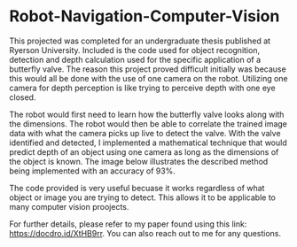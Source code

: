 # Robot-Navigation-Computer-Vision

This projected was completed for an undergraduate thesis published at Ryerson University. Included is the code used for object recognition, detection and depth calculation used for the specific application of a butterfly valve. The reason this project proved difficult initially was because this would all be done with the use of one camera on the robot. Utilizing one camera for depth perception is like trying to perceive depth with one eye closed. 

The robot would first need to learn how the butterfly valve looks along with the dimensions. The robot would then be able to correlate the trained image data with what the camera picks up live to detect the valve. With the valve identified and detected, I implemented a mathematical technique that would predict depth of an object using one camera as long as the dimensions of the object is known. The image below illustrates the described method being implemented with an accuracy of 93%.

The code provided is very useful becuase it works regardless of what object or image you are trying to detect. This allows it to be applicable to many computer vision proojects.

For further details, please refer to my paper found using this link: https://docdro.id/XtHB9rr. You can also reach out to me for any questions.
